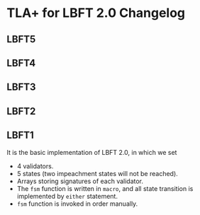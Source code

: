 # TLA+ for LBFT 2.0 Changelog

## LBFT5

## LBFT4

## LBFT3

## LBFT2

## LBFT1

It is the basic implementation of LBFT 2.0, in which we set 
* 4 validators.
* 5 states (two impeachment states will not be reached).
* Arrays storing signatures of each validator.
* The ``fsm`` function is written in ``macro``, and all state transition is implemented by ``either`` statement.
* ``fsm`` function is invoked in order manually.
